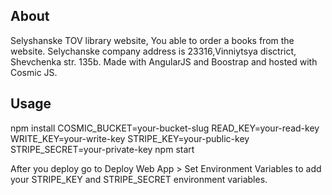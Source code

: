 ## About
Selyshanske TOV library website, You able to order a books from the website. Selychanske company address is 23316,Vinniytsya disctrict, Shevchenka str. 135b. Made with AngularJS and Boostrap and hosted with Cosmic JS.

## Usage
npm install 
COSMIC_BUCKET=your-bucket-slug READ_KEY=your-read-key WRITE_KEY=your-write-key STRIPE_KEY=your-public-key STRIPE_SECRET=your-private-key npm start 

After you deploy go to Deploy Web App > Set Environment Variables to add your STRIPE_KEY and STRIPE_SECRET environment variables.
